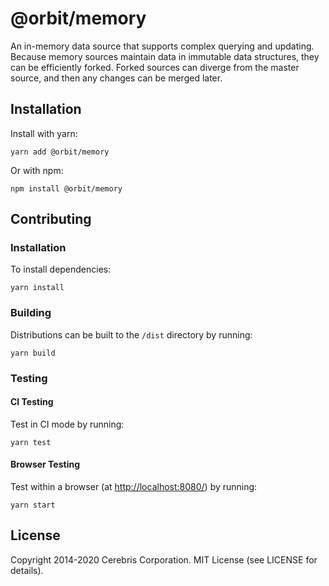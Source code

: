 # @orbit/memory

An in-memory data source that supports complex querying and updating. Because
memory sources maintain data in immutable data structures, they can be efficiently
forked. Forked sources can diverge from the master source, and then any changes
can be merged later.

## Installation

Install with yarn:

```
yarn add @orbit/memory
```

Or with npm:

```
npm install @orbit/memory
```

## Contributing

### Installation

To install dependencies:

```
yarn install
```

### Building

Distributions can be built to the `/dist` directory by running:

```
yarn build
```

### Testing

#### CI Testing

Test in CI mode by running:

```
yarn test
```

#### Browser Testing

Test within a browser
(at [http://localhost:8080/](http://localhost:8080/)) by running:

```
yarn start
```

## License

Copyright 2014-2020 Cerebris Corporation. MIT License (see LICENSE for details).
